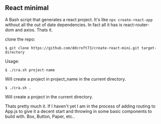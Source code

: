 
## React minimal 

A Bash script that generates a react project. It's like `npx create-react-app` without all the out of date dependencies.
In fact all it has is react-router-dom and axios. Thats it. 

clone the repo:
```
$ git clone https://github.com/ddcroft73/create-react-mini.git target-directory
```

Usage:
```
$ ./cra.sh project-name
```
Will create a project in project_name in the current directory.

```
$ ./cra.sh .
```
Will create a project in the current directory.

Thats pretty much it. If I haven't yet I am in the process of adding routing to App.js to give it a decent start and throwing in some basic components to build with. Box, Button, Paper, etc..
